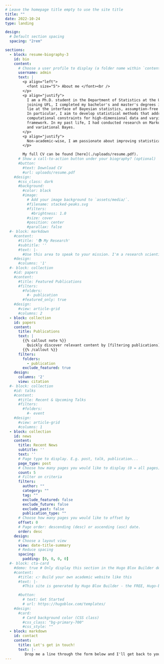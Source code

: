 ```yaml
---
# Leave the homepage title empty to use the site title
title: ""
date: 2022-10-24
type: landing

design:
  # Default section spacing
  spacing: "2rem"

sections:
  - block: resume-biography-3
    id: bio
    content:
      # Choose a user profile to display (a folder name within `content/authors/`)
      username: admin
      text: |
        <p align="left">
          <font size="5"> About me </font><br />
        </p>
        <p align="justify">
          I am a Ph.D. student in the Department of Statistics at the University of Florida (UFL). Prior to 
          joining UFL, I completed my bachelor's and master's degrees in Canada. My current research interests 
          lie at the interface of Bayesian statistics, assumption-free prediction, and uncertainty quantification. 
          In particular, I aim to develop statistical methods that address inferential challenges induced by 
          computational constraints for high-dimensional data and varying-dimension parameter space in Bayesian 
          framework. In my past life, I had conducted research on Markov Chain Monte Carlo, agent-based modeling, 
          and variational Bayes. 
        </p>
        <p align="justify">
          Non-academic-wise, I am passionate about improving statistical communication and overall statistical literacy and increasing the representation of women in STEM and other quantitative fields. Outside of work, I enjoy reading, crocheting, and hiking, and I am also a coffee enthusiast!
        </p>

        My full CV can be found [here](./uploads/resume.pdf).
      # Show a call-to-action button under your biography? (optional)
      #button:
        #text: Download CV
        #url: uploads/resume.pdf
    #design:
      #css_class: dark
      #background:
        #color: black
        #image:
          # Add your image background to `assets/media/`.
          #filename: stacked-peaks.svg
          #filters:
            #brightness: 1.0
          #size: cover
          #position: center
          #parallax: false
  #- block: markdown
    #content:
      #title: '📚 My Research'
      #subtitle: ''
      #text: |-
        #Use this area to speak to your mission. I'm a research scientist in the Moonshot team at DeepMind. I blog about machine learning, deep learning, and moonshots.
    #design:
      #columns: '1'
  #- block: collection
    #id: papers
    #content:
      #title: Featured Publications
      #filters:
        #folders:
          #- publication
        #featured_only: true
    #design:
      #view: article-grid
      #columns: 2
  - block: collection
    id: papers
    content:
      title: Publications
      text: |
        {{% callout note %}}
          Quickly discover relevant content by [filtering publications](./publication/).
        {{% /callout %}}
      filters:
        folders:
          - publication
        exclude_featured: true
    design:
      columns: '2'
      view: citation
  #- block: collection
    #id: talks
    #content:
      #title: Recent & Upcoming Talks
      #filters:
        #folders:
          #- event
    #design:
      #view: article-grid
      #columns: 1
  - block: collection
    id: news
    content:
      title: Recent News
      subtitle: ''
      text: ''
      # Page type to display. E.g. post, talk, publication...
      page_type: post
      # Choose how many pages you would like to display (0 = all pages)
      count: 5
      # Filter on criteria
      filters:
        author: ""
        category: ""
        tag: ""
        exclude_featured: false
        exclude_future: false
        exclude_past: false
        publication_type: ""
      # Choose how many pages you would like to offset by
      offset: 0
      # Page order: descending (desc) or ascending (asc) date.
      order: desc
    design:
      # Choose a layout view
      view: date-title-summary
      # Reduce spacing
      spacing:
        padding: [0, 0, 0, 0]
  #- block: cta-card
    #demo: true # Only display this section in the Hugo Blox Builder demo site
    #content:
      #title: 👉 Build your own academic website like this
      #text: |-
        #This site is generated by Hugo Blox Builder - the FREE, Hugo-based open source website builder trusted by 250,000+ academics like you.

      #button:
        # text: Get Started
        # url: https://hugoblox.com/templates/
    #design:
      #card:
        # Card background color (CSS class)
        #css_class: "bg-primary-700"
        #css_style: ""
  - block: markdown
    id: contact
    content:
      title: Let's get in touch!
      text: |-
         Drop me a line through the form below and I'll get back to you at my earliest convenience.
---
```

